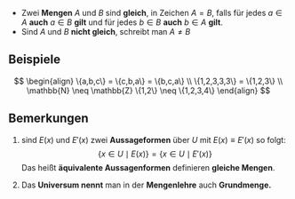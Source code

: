- Zwei **Mengen** $A$ und $B$ sind **gleich**, in Zeichen $A=B$, falls für jedes $a \in A$ **auch** $a \in B$ **gilt** und für jedes $b \in B$ **auch** $b \in A$ **gilt**.
- Sind $A$ und $B$ **nicht gleich**, schreibt man $A \neq B$ 

## Beispiele
$$
\begin{align}
\{a,b,c\} = \{c,b,a\} = \{b,c,a\} \\
\{1,2,3,3,3\} = \{1,2,3\} \\
\mathbb{N} \neq \mathbb{Z}
\{1,2\} \neq \{1,2,3,4\}
\end{align}
$$
## Bemerkungen

1. sind $E(x)$ und $E'(x)$ zwei **Aussageformen** über $U$ mit $E(x) \equiv E'(x)$ so folgt:
$$
\{x \in U \mid E(x) \} = \{x \in U \mid E'(x)\}
$$
	Das heißt **äquivalente Aussagenformen** definieren **gleiche Mengen**.

2. Das **Universum nennt** man in der **Mengenlehre** auch **Grundmenge.**